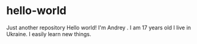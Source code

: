 # hello-world
Just another repository
Hello world!
 I'm Andrey . I am 17 years old
 I live in Ukraine. 
I easily learn new things.
